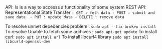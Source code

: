 API: Is is a way to accesss a functionality of some system
    REST API: Representational State Transfer
        ```
        - GET : feth data
        - POST : submit and save data 
        - PUT : update data
        - DELETE : remove data
        ```

To resolve unmet depedencies problem : 
```sudo apt --fix-broken install```<br>
To resolve Unable to fetch some archives : 
```sudo apt-get update```
To install curl:
```sudo apt install url```
To install libcurl4 library
```sudo apt install libcurl4-openssl-dev```